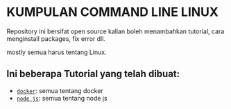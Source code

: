 # KUMPULAN COMMAND LINE LINUX

Repository ini bersifat open source kalian boleh menambahkan tutorial, cara menginstall packages, fix error dll.

mostly semua harus tentang Linux.

## Ini beberapa Tutorial yang telah dibuat: 

- [`docker`](docker/): semua tentang docker
- [`node js`](node-js): semua tentang node js